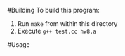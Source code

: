 #Building
To build this program:
1. Run `make` from within this directory
2. Execute `g++ test.cc hw8.a`

#Usage
